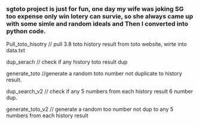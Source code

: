 <h3 align="left">sgtoto project is just for fun, one day my wife was joking SG too expense only win lotery can survie, so she always came up with some simle and random ideals and Then I converted into python code.</h3>


Pull_toto_hisotry // pull 3.8 toto history result from toto website, wirte into data.txt</p>
dup_serach     // check if any history toto result dup </p>
generate_toto //generate a random toto number not duplicate to history result.</p>
dup_search_v2   // check if any 5 numbers from each history result 6 number dup.</p>
generate_toto_v2 // generate a random too number not dup to any 5 numbers from each history result</p>

